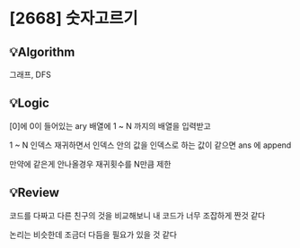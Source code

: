# [2668] 숫자고르기
## 💡Algorithm
그래프, DFS

## 💡Logic
[0]에 0이 들어있는 ary 배열에 1 ~ N 까지의 배열을 입력받고

1 ~ N 인덱스 재귀하면서 인덱스 안의 값을 인덱스로 하는 값이 같으면 ans 에 append

만약에 같은게 안나올경우 재귀횟수를 N만큼 제한


## 💡Review
코드를 다짜고 다른 친구의 것을 비교해보니 내 코드가 너무 조잡하게 짠것 같다

논리는 비슷한데 조금더 다듬을 필요가 있을 것 같다
